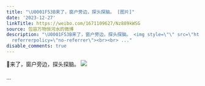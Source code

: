 ```yaml
---
title: "\U0001F53B来了，窗户旁边，探头探脑。 [图片]"
date: '2023-12-27'
linkTitle: https://weibo.com/1671109627/Nz889kWSG
source: 包容万物恒河水的微博
description: "\U0001F53B来了，窗户旁边，探头探脑。 <img style=\"\" src=\"https://tvax2.sinaimg.cn/large/639b1bfbly1hl8uacsippj20to0gv13e.jpg\"
  referrerpolicy=\"no-referrer\"><br><br> ..."
disable_comments: true
---
```

🔻来了，窗户旁边，探头探脑。 <img style="" src="https://tvax2.sinaimg.cn/large/639b1bfbly1hl8uacsippj20to0gv13e.jpg" referrerpolicy="no-referrer"><br><br> ...